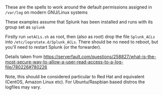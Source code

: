 These are the spells to work around the default permissions assigned in `/var/log` on modern GNU/Linux systems

These examples assume that Splunk has been installed and runs with its group set as `splunk`

Firstly run `setACLs.sh` as root, then (also as root) drop the file `Splunk_ACLs` into `/etc/logrotate.d/Splunk_ACLs`. There should be no need to reboot, but you'll need to restart Splunk (or the forwarder).

Details taken from https://serverfault.com/questions/258827/what-is-the-most-secure-way-to-allow-a-user-read-access-to-a-log-file/780226#780226

Note, this should be considered particular to Red Hat and equivalent (CentOS, Amazon Linux etc). For Ubuntu/Raspbian based distros the logfiles may vary.
